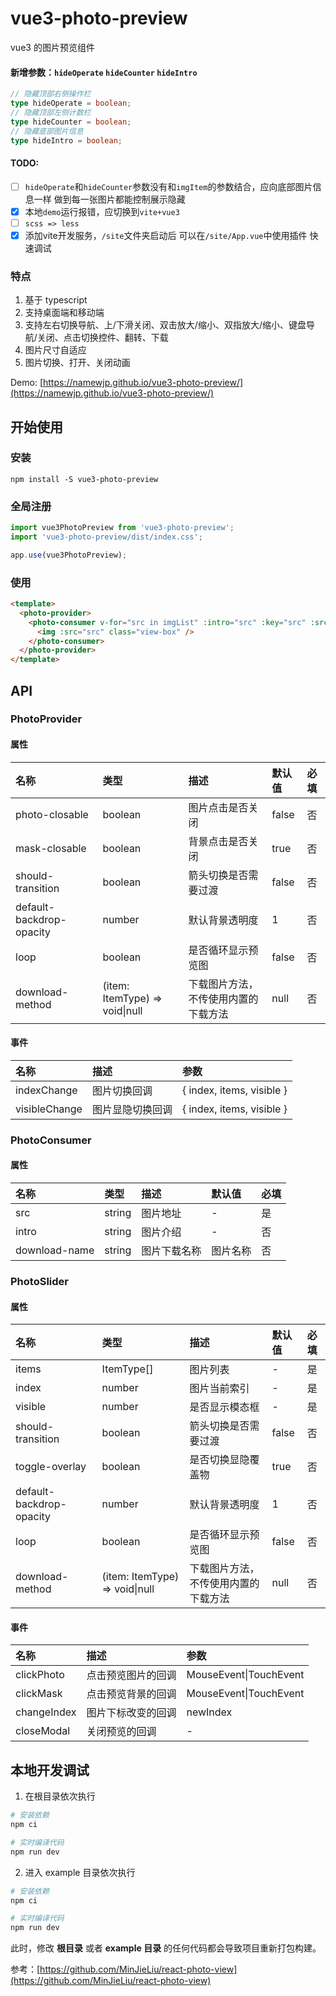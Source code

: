 # vue3-photo-preview

vue3 的图片预览组件

#### 新增参数：`hideOperate` `hideCounter` `hideIntro`

```typescript
// 隐藏顶部右侧操作栏
type hideOperate = boolean;
// 隐藏顶部左侧计数栏
type hideCounter = boolean;
// 隐藏底部图片信息
type hideIntro = boolean;
```

#### TODO:

- [ ] `hideOperate`和`hideCounter`参数没有和`imgItem`的参数结合，应向底部图片信息一样 做到每一张图片都能控制展示隐藏
- [x] 本地`demo`运行报错，应切换到`vite+vue3`
- [ ] `scss => less`
- [x] 添加vite开发服务，`/site`文件夹启动后 可以在`/site/App.vue`中使用插件 快速调试

### 特点

1. 基于 typescript
2. 支持桌面端和移动端
3. 支持左右切换导航、上/下滑关闭、双击放大/缩小、双指放大/缩小、键盘导航/关闭、点击切换控件、翻转、下载
4. 图片尺寸自适应
5. 图片切换、打开、关闭动画

Demo: [https://namewjp.github.io/vue3-photo-preview/](https://namewjp.github.io/vue3-photo-preview/)

## 开始使用

### 安装

```
npm install -S vue3-photo-preview
```

### 全局注册

```js
import vue3PhotoPreview from 'vue3-photo-preview';
import 'vue3-photo-preview/dist/index.css';

app.use(vue3PhotoPreview);
```

### 使用

```html
<template>
  <photo-provider>
    <photo-consumer v-for="src in imgList" :intro="src" :key="src" :src="src">
      <img :src="src" class="view-box" />
    </photo-consumer>
  </photo-provider>
</template>
```

## API

### PhotoProvider

#### 属性

| 名称                     | 类型                               | 描述                                 | 默认值 | 必填 |
| :----------------------- | :--------------------------------- | :----------------------------------- | :----- | :--- |
| photo-closable           | boolean                            | 图片点击是否关闭                     | false  | 否   |
| mask-closable            | boolean                            | 背景点击是否关闭                     | true   | 否   |
| should-transition        | boolean                            | 箭头切换是否需要过渡                 | false  | 否   |
| default-backdrop-opacity | number                             | 默认背景透明度                       | 1      | 否   |
| loop                     | boolean                            | 是否循环显示预览图                   | false  | 否   |
| download-method          | (item: ItemType) => void&#124;null | 下载图片方法，不传使用内置的下载方法 | null   | 否   |

#### 事件

| 名称          | 描述             | 参数                      |
| :------------ | :--------------- | :------------------------ |
| indexChange   | 图片切换回调     | { index, items, visible } |
| visibleChange | 图片显隐切换回调 | { index, items, visible } |

### PhotoConsumer

#### 属性

| 名称          | 类型   | 描述         | 默认值   | 必填 |
| :------------ | :----- | :----------- | :------- | :--- |
| src           | string | 图片地址     | -        | 是   |
| intro         | string | 图片介绍     | -        | 否   |
| download-name | string | 图片下载名称 | 图片名称 | 否   |

### PhotoSlider

#### 属性

| 名称                     | 类型                               | 描述                                 | 默认值 | 必填 |
| :----------------------- | :--------------------------------- | :----------------------------------- | :----- | :--- |
| items                    | ItemType[]                         | 图片列表                             | -      | 是   |
| index                    | number                             | 图片当前索引                         | -      | 是   |
| visible                  | number                             | 是否显示模态框                       | -      | 是   |
| should-transition        | boolean                            | 箭头切换是否需要过渡                 | false  | 否   |
| toggle-overlay           | boolean                            | 是否切换显隐覆盖物                   | true   | 否   |
| default-backdrop-opacity | number                             | 默认背景透明度                       | 1      | 否   |
| loop                     | boolean                            | 是否循环显示预览图                   | false  | 否   |
| download-method          | (item: ItemType) => void&#124;null | 下载图片方法，不传使用内置的下载方法 | null   | 否   |

#### 事件

| 名称        | 描述               | 参数                       |
| :---------- | :----------------- | :------------------------- |
| clickPhoto  | 点击预览图片的回调 | MouseEvent&#124;TouchEvent |
| clickMask   | 点击预览背景的回调 | MouseEvent&#124;TouchEvent |
| changeIndex | 图片下标改变的回调 | newIndex                   |
| closeModal  | 关闭预览的回调     | -                          |

## 本地开发调试

1. 在根目录依次执行

```bash
# 安装依赖
npm ci

# 实时编译代码
npm run dev
```

2. 进入 example 目录依次执行

```bash
# 安装依赖
npm ci

# 实时编译代码
npm run dev
```

此时，修改 **根目录** 或者 **example 目录** 的任何代码都会导致项目重新打包构建。

参考：[https://github.com/MinJieLiu/react-photo-view](https://github.com/MinJieLiu/react-photo-view)
